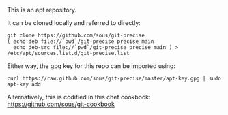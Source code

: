 This is an apt repository.

It can be cloned locally and referred to directly:

    git clone https://github.com/sous/git-precise
    ( echo deb file://`pwd`/git-precise precise main
      echo deb-src file://`pwd`/git-precise precise main ) > /etc/apt/sources.list.d/git-precise.list

Either way, the gpg key for this repo can be imported using:

    curl https://raw.github.com/sous/git-precise/master/apt-key.gpg | sudo apt-key add

Alternatively, this is codified in this chef cookbook: https://github.com/sous/git-cookbook

